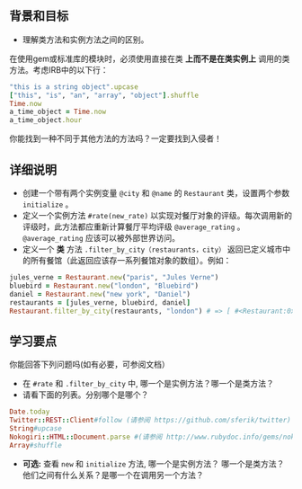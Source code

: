 ## 背景和目标

- 理解类方法和实例方法之间的区别。

在使用gem或标准库的模块时，必须使用直接在类 **上而不是在类实例上** 调用的类方法。考虑IRB中的以下行：

```ruby
"this is a string object".upcase
["this", "is", "an", "array", "object"].shuffle
Time.now
a_time_object = Time.now
a_time_object.hour
```

你能找到一种不同于其他方法的方法吗？一定要找到入侵者！

## 详细说明
- 创建一个带有两个实例变量 `@city` 和 `@name` 的 `Restaurant` 类，设置两个参数 `initialize` 。
- 定义一个实例方法 `#rate(new_rate)` 以实现对餐厅对象的评级。每次调用新的评级时，此方法都应重新计算餐厅平均评级 `@average_rating` 。 `@average_rating` 应该可以被外部世界访问。
- 定义一个 **类** 方法 `.filter_by_city（restaurants，city）` 返回已定义城市中的所有餐馆（此返回应该存一系列餐馆对象的数组）。例如：

```ruby
jules_verne = Restaurant.new("paris", "Jules Verne")
bluebird = Restaurant.new("london", "Bluebird")
daniel = Restaurant.new("new york", "Daniel")
restaurants = [jules_verne, bluebird, daniel]
Restaurant.filter_by_city(restaurants, "london") # => [ #<Restaurant:0x007f9a43bb7eb8 @city="london", @name="Bluebird"> ]
```

## 学习要点

你能回答下列问题吗(如有必要，可参阅文档）

- 在 `#rate` 和 `.filter_by_city` 中, 哪一个是实例方法？哪一个是类方法？
- 请看下面的列表。分别哪个是哪个？

```ruby
Date.today
Twitter::REST::Client#follow (请参阅 https://github.com/sferik/twitter)
String#upcase
Nokogiri::HTML::Document.parse #(请参阅 http://www.rubydoc.info/gems/nokogiri/Nokogiri/XML/Document)
Array#shuffle
```

- **可选:** 查看 `new` 和 `initialize` 方法, 哪一个是实例方法？ 哪一个是类方法？ 他们之间有什么关系？是哪一个在调用另一个方法？


